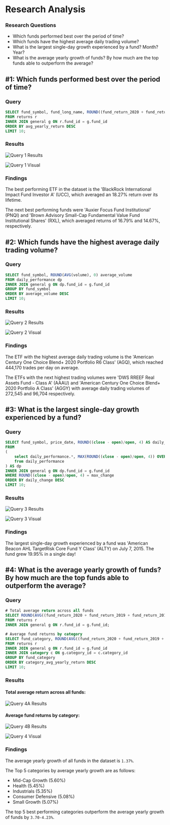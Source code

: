 # Research Analysis

### Research Questions
- Which funds performed best over the period of time?
- Which funds have the highest average daily trading volume?
- What is the largest single-day growth experienced by a fund? Month? Year?
- What is the average yearly growth of funds? By how much are the top funds able to outperform the average?

## #1: Which funds performed best over the period of time?
### Query
```sql
SELECT fund_symbol, fund_long_name, ROUND((fund_return_2020 + fund_return_2019 + fund_return_2018 + fund_return_2017 + fund_return_2016 + fund_return_2015 + fund_return_2014 + fund_return_2013 + fund_return_2012 + fund_return_2011 + fund_return_2010 + fund_return_2009 + fund_return_2008 + fund_return_2007 + fund_return_2006 + fund_return_2005 + fund_return_2004 + fund_return_2003 + fund_return_2002 + fund_return_2001 + fund_return_2000) / 21, 4) AS avg_yearly_return
FROM returns r
INNER JOIN general g ON r.fund_id = g.fund_id
ORDER BY avg_yearly_return DESC
LIMIT 10;
```

### Results
![Query 1 Results](/Resources/Query_1_Results.png)

![Query 1 Visual](/Resources/Q1_plot.png)

### Findings
The best performing ETF in the dataset is the 'BlackRock International Impact Fund Investor A' (UCC), which averaged an 18.27% return over its lifetime. 

The next best performing funds were 'Auxier Focus Fund Institutional' (PNQI) and 'Brown Advisory Small-Cap Fundamental Value Fund Institutional Shares' (RXL), which averaged returns of 16.79% and 14.67%, respectively.

## #2: Which funds have the highest average daily trading volume?
### Query
```sql
SELECT fund_symbol, ROUND(AVG(volume), 0) average_volume
FROM daily_performance dp
INNER JOIN general g ON dp.fund_id = g.fund_id
GROUP BY fund_symbol
ORDER BY average_volume DESC
LIMIT 10;
```

### Results
![Query 2 Results](/Resources/Query_2_Results.png)

![Query 2 Visual](/Resources/Q2_plot.png)

### Findings
The ETF with the highest average daily trading volume is the 'American Century One Choice Blend+ 2020 Portfolio R6 Class' (AGQ), which reached 444,170 trades per day on average. 

The ETFs with the next highest trading volumes were 'DWS RREEF Real Assets Fund - Class A' (AAAU) and 'American Century One Choice Blend+ 2020 Portfolio A Class' (AGGY) with average daily trading volumes of 272,545 and 96,704 respectively.

## #3: What is the largest single-day growth experienced by a fund?
### Query
```sql
SELECT fund_symbol, price_date, ROUND((close - open)/open, 4) AS daily_change
FROM 
(
	select daily_performance.*, MAX(ROUND((close - open)/open, 4)) OVER(PARTITION BY fund_id) as max_change
	from daily_performance
) AS dp
INNER JOIN general g ON dp.fund_id = g.fund_id
WHERE ROUND((close - open)/open, 4) = max_change
ORDER BY daily_change DESC
LIMIT 10;
```

### Results
![Query 3 Results](/Resources/Query_3_Results.png)

![Query 3 Visual](/Resources/Q3_plot.png)

### Findings
The largest single-day growth experienced by a fund was 'American Beacon AHL TargetRisk Core Fund Y Class' (ALTY) on July 7, 2015. The fund grew 19.95% in a single day!

## #4: What is the average yearly growth of funds? By how much are the top funds able to outperform the average?
### Query
```sql
# Total average return across all funds
SELECT ROUND(AVG((fund_return_2020 + fund_return_2019 + fund_return_2018 + fund_return_2017 + fund_return_2016 + fund_return_2015 + fund_return_2014 + fund_return_2013 + fund_return_2012 + fund_return_2011 + fund_return_2010 + fund_return_2009 + fund_return_2008 + fund_return_2007 + fund_return_2006 + fund_return_2005 + fund_return_2004 + fund_return_2003 + fund_return_2002 + fund_return_2001 + fund_return_2000) / 21), 4) AS total_avg_yearly_return
FROM returns r
INNER JOIN general g ON r.fund_id = g.fund_id;
```

```sql
# Average fund returns by category
SELECT fund_category, ROUND(AVG((fund_return_2020 + fund_return_2019 + fund_return_2018 + fund_return_2017 + fund_return_2016 + fund_return_2015 + fund_return_2014 + fund_return_2013 + fund_return_2012 + fund_return_2011 + fund_return_2010 + fund_return_2009 + fund_return_2008 + fund_return_2007 + fund_return_2006 + fund_return_2005 + fund_return_2004 + fund_return_2003 + fund_return_2002 + fund_return_2001 + fund_return_2000) / 21), 4) AS category_avg_yearly_return
FROM returns r
INNER JOIN general g ON r.fund_id = g.fund_id
INNER JOIN category c ON g.category_id = c.category_id
GROUP BY fund_category
ORDER BY category_avg_yearly_return DESC
LIMIT 10;
```

### Results
#### Total average return across all funds:
![Query 4A Results](/Resources/Query_4_Results_2.png)

#### Average fund returns by category:
![Query 4B Results](/Resources/Query_4_Results.png)

![Query 4 Visual](/Resources/Q4_plot.png)

### Findings
The average yearly growth of all funds in the dataset is `1.37%`. 

The Top 5 categories by average yearly growth are as follows:
- Mid-Cap Growth	(5.60%)
- Health 		(5.45%)
- Industrials 		(5.35%)
- Consumer Defensive 	(5.08%)
- Small Growth 		(5.07%)

The top 5 best performing categories outperform the average yearly growth of funds by `3.70-4.23%`.
